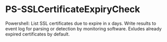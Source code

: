 # PS-SSLCertificateExpiryCheck
Powershell: List SSL certificates due to expire in x days. Write results to event log for parsing or detection by monitoring software. Exludes already expired certificates by default.
